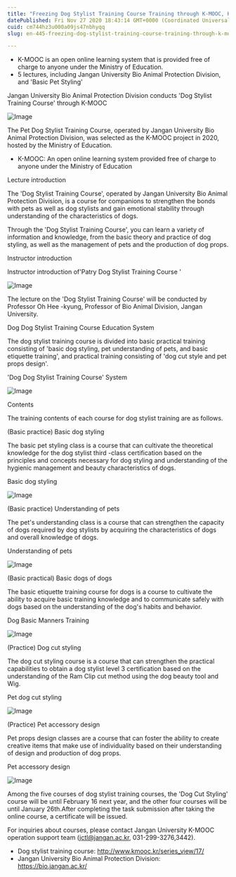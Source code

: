 ```yaml
---
title: "Freezing Dog Stylist Training Course Training through K-MOOC, K-MOOC, Jangan University Bio Animal Protection Division"
datePublished: Fri Nov 27 2020 18:43:14 GMT+0000 (Coordinated Universal Time)
cuid: cm744hz3u000a09js47nbhyqq
slug: en-445-freezing-dog-stylist-training-course-training-through-k-mooc-k-mooc-jangan-university-bio-animal-protection-division

---
```



- K-MOOC is an open online learning system that is provided free of charge to anyone under the Ministry of Education.
- 5 lectures, including Jangan University Bio Animal Protection Division, and 'Basic Pet Styling'

Jangan University Bio Animal Protection Division conducts 'Dog Stylist Training Course' through K-MOOC

![Image](https://cdn.hashnode.com/res/hashnode/image/upload/v1739498487766/1f62821a-c3d5-4220-a797-ec30cb870f08.png)

The Pet Dog Stylist Training Course, operated by Jangan University Bio Animal Protection Division, was selected as the K-MOOC project in 2020, hosted by the Ministry of Education.

* K-MOOC: An open online learning system provided free of charge to anyone under the Ministry of Education

Lecture introduction

The 'Dog Stylist Training Course', operated by Jangan University Bio Animal Protection Division, is a course for companions to strengthen the bonds with pets as well as dog stylists and gain emotional stability through understanding of the characteristics of dogs.

Through the 'Dog Stylist Training Course', you can learn a variety of information and knowledge, from the basic theory and practice of dog styling, as well as the management of pets and the production of dog props.

Instructor introduction

Instructor introduction of'Patry Dog Stylist Training Course '

![Image](https://cdn.hashnode.com/res/hashnode/image/upload/v1739498490174/2876f8c9-b7e1-43de-ac63-9544f0df2149.png)

The lecture on the 'Dog Stylist Training Course' will be conducted by Professor Oh Hee -kyung, Professor of Bio Animal Division, Jangan University.

Dog Dog Stylist Training Course Education System

The dog stylist training course is divided into basic practical training consisting of 'basic dog styling, pet understanding of pets, and basic etiquette training', and practical training consisting of 'dog cut style and pet props design'.

'Dog Dog Stylist Training Course' System

![Image](https://cdn.hashnode.com/res/hashnode/image/upload/v1739498492544/7ae65a3b-808e-4fb8-a026-6a66abd46492.png)

Contents

The training contents of each course for dog stylist training are as follows.

(Basic practice) Basic dog styling

The basic pet styling class is a course that can cultivate the theoretical knowledge for the dog stylist third -class certification based on the principles and concepts necessary for dog styling and understanding of the hygienic management and beauty characteristics of dogs.

Basic dog styling

![Image](https://cdn.hashnode.com/res/hashnode/image/upload/v1739498494999/adcaa99e-a934-419e-9fdf-e6abb16337fa.png)

(Basic practice) Understanding of pets

The pet's understanding class is a course that can strengthen the capacity of dogs required by dog ​​stylists by acquiring the characteristics of dogs and overall knowledge of dogs.

Understanding of pets

![Image](https://cdn.hashnode.com/res/hashnode/image/upload/v1739498497355/84704e99-4e93-4723-ad47-42b2077dfa94.png)

(Basic practical) Basic dogs of dogs

The basic etiquette training course for dogs is a course to cultivate the ability to acquire basic training knowledge and to communicate safely with dogs based on the understanding of the dog's habits and behavior.

Dog Basic Manners Training

![Image](https://cdn.hashnode.com/res/hashnode/image/upload/v1739498500352/af28259f-611b-402c-879f-d97321d013e8.png)

(Practice) Dog cut styling

The dog cut styling course is a course that can strengthen the practical capabilities to obtain a dog stylist level 3 certification based on the understanding of the Ram Clip cut method using the dog beauty tool and Wig.

Pet dog cut styling

![Image](https://cdn.hashnode.com/res/hashnode/image/upload/v1739498502937/a97db25e-c794-4213-a89f-c342f46026aa.png)

(Practice) Pet accessory design

Pet props design classes are a course that can foster the ability to create creative items that make use of individuality based on their understanding of design and production of dog props.

Pet accessory design

![Image](https://cdn.hashnode.com/res/hashnode/image/upload/v1739498505421/3e71efc1-9a56-4eaf-9d0b-93269c534803.png)

Among the five courses of dog stylist training courses, the 'Dog Cut Styling' course will be until February 16 next year, and the other four courses will be until January 26th.After completing the task submission after taking the online course, a certificate will be issued.

For inquiries about courses, please contact Jangan University K-MOOC operation support team (jctl@jangan.ac.kr, 031-299-3276,3442).

- Dog stylist training course: http://www.kmooc.kr/series_view/17/
- Jangan University Bio Animal Protection Division: https://bio.jangan.ac.kr/